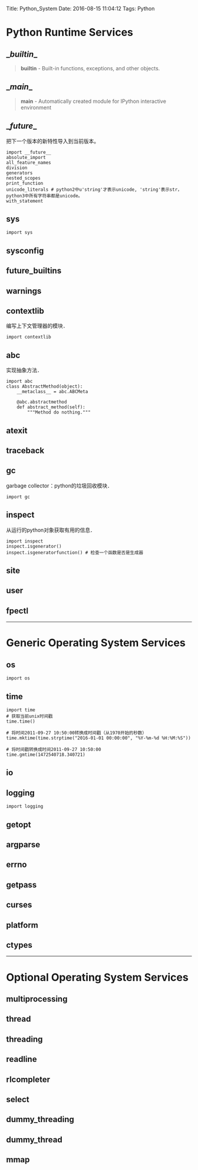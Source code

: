 Title: Python_System
Date: 2016-08-15 11:04:12
Tags: Python



# Python Runtime Services

## \__builtin__

> __builtin__ - Built-in functions, exceptions, and other objects.

## \__main__

> __main__ - Automatically created module for IPython interactive environment

## \__future__

把下一个版本的新特性导入到当前版本。

    import __future__
    absolute_import
    all_feature_names
    division
    generators
    nested_scopes
    print_function
    unicode_literals # python2中u'string'才表示unicode, 'string'表示str，python3中所有字符串都是unicode。
    with_statement

## sys

    import sys

## sysconfig

## future_builtins

## warnings

## contextlib

编写上下文管理器的模块．

    import contextlib

## abc

实现抽象方法．

    import abc
    class AbstractMethod(object):
        __metaclass__ = abc.ABCMeta

        @abc.abstractmethod
        def abstract_method(self):
            """Method do nothing."""

## atexit

## traceback

## gc

garbage collector：python的垃圾回收模块．

    import gc

## inspect

从运行的python对象获取有用的信息．

    import inspect
    inspect.isgenerator()
    inspect.isgeneratorfunction() # 检查一个函数是否是生成器

## site

## user

## fpectl

***

# Generic Operating System Services

## os

    import os

## time

    import time
    # 获取当前unix时间戳
    time.time()

    # 将时间2011-09-27 10:50:00转换成时间戳（从1970开始的秒数）
    time.mktime(time.strptime("2016-01-01 00:00:00", "%Y-%m-%d %H:%M:%S"))

    # 将时间戳转换成时间2011-09-27 10:50:00
    time.gmtime(1472540718.340721)

## io

## logging

    import logging

## getopt

## argparse

## errno

## getpass

## curses

## platform

## ctypes

***

# Optional Operating System Services

## multiprocessing

## thread

## threading

## readline

## rlcompleter

## select

## dummy_threading

## dummy_thread

## mmap

